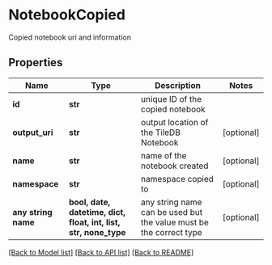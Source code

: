 # NotebookCopied

Copied notebook uri and information

## Properties
Name | Type | Description | Notes
------------ | ------------- | ------------- | -------------
**id** | **str** | unique ID of the copied notebook | 
**output_uri** | **str** | output location of the TileDB Notebook | [optional] 
**name** | **str** | name of the notebook created | [optional] 
**namespace** | **str** | namespace copied to | [optional] 
**any string name** | **bool, date, datetime, dict, float, int, list, str, none_type** | any string name can be used but the value must be the correct type | [optional]

[[Back to Model list]](../README.md#documentation-for-models) [[Back to API list]](../README.md#documentation-for-api-endpoints) [[Back to README]](../README.md)


